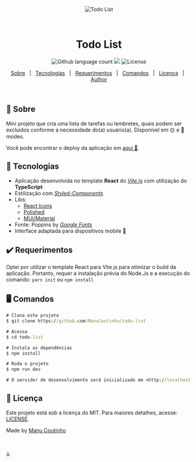 <div align="center" id="top"> 
  <img src="https://media.giphy.com/media/Q7K3I8uQjPZDhJWmwN/giphy.gif" alt="Todo List" />

  &#xa0;  
</div>

<h1 align="center">Todo List</h1>

<p align="center">  
  <img alt="Github language count" src="https://img.shields.io/github/languages/count/ManuCoutinho/todo-list?color=C9184a"> 
  <img src="https://img.shields.io/website-up-down-green-red/http/monip.org.svg"/>
  <img alt="License" src="https://img.shields.io/github/license/ManuCoutinho/todo-list?color=C9184a"> 
</p>

<p align="center">
  <a href="#dart-sobre">Sobre</a> &#xa0; | &#xa0;  
  <a href="#rocket-tecnologias">Tecnologias</a> &#xa0; | &#xa0;
  <a href="#heavy_check_mark-requerimentos">Requerimentos</a> &#xa0; | &#xa0;
  <a href="#desktop_computer-comandos">Comandos</a> &#xa0; | &#xa0;
  <a href="#page_with_curl-licença">Licença</a> &#xa0; | &#xa0;
  <a href="https://github.com/ManuCoutinho" target="_blank">Author</a>
</p>

<br>

## :dart: Sobre ## 

Mini projeto que cria uma lista de tarefas ou lembretes, quais podem ser excluídos conforme a necessidade do(a) usuário(a). Disponível em 🌞 e 🌙 modes.

Você pode encontrar o deploy da aplicação em [aqui 🔗](https://sharp-cray-1a5038.netlify.app/).


## :rocket: Tecnologias ##

* Aplicação desenvolvida no template __React__ do [_Vite.js_](https://vitejs.dev/) com utilização do __TypeScript__
* Estilização com [_Styled-Components_](https://styled-components.com/)
* Libs:
   * [React Icons](https://react-icons.github.io/react-icons/)
   * [Polished](https://polished.js.org/) 
   * [MUI/Material](https://mui.com/)   
* Fonte: Poppins by [_Google Fonts_](https://fonts.google.com/)
* Interface adaptada para dispositivos mobile 📱

## :heavy_check_mark: Requerimentos ##

Optei por utilizar o template React para Vite.js para otimizar o build da aplicação. Portanto, requer a instalação prévia do Node.Js e a execução do comando:
`yarn init` ou `npm install`


## :desktop_computer: Comandos ##

```cmd
# Clona este projeto
$ git clone https://github.com/ManuCoutinho/todo-list

# Acessa
$ cd todo-list

# Instala as dependências
$ npm install

# Roda o projeto
$ npm run dev

# O servidor de desenvolvimento será inicializado em <http://localhost:5173>
```

## :page_with_curl: Licença ##

Este projeto está sob a licença do MIT. Para maiores detalhes, acesse: [LICENSE](LICENSE).


Made by <a href="https://github.com/ManuCoutinho" target="_blank">Manu Coutinho</a>

&#xa0;

<a href="#top">🔝</a>
